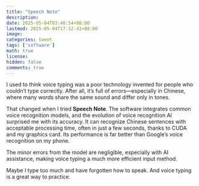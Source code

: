 ```yaml
---
title: "Speech Note"
description: 
date: 2025-05-04T03:48:54+08:00
lastmod: 2025-05-04T17:12:41+08:00
image: 
categories: tweet
tags: ['software']
math: true
license: 
hidden: false
comments: true
---
```


I used to think voice typing was a poor technology invented for people who couldn’t type correctly. After all, it’s full of errors—especially in Chinese, where many words share the same sound and differ only in tones.  

That changed when I tried **Speech Note**. The software integrates common voice recognition models, and the evolution of voice recognition AI surprised me with its accuracy. It can recognize Chinese sentences with acceptable processing time, often in just a few seconds, thanks to CUDA and my graphics card. Its performance is far better than Google’s voice recognition on my phone.  

The minor errors from the model are negligible, especially with AI assistance, making voice typing a much more efficient input method.  

Maybe I type too much and have forgotten how to speak. And voice typing is a great way to practice.  


